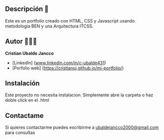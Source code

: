 ## Descripción 🌱

Este es un portfolio creado con HTML, CSS y Javascript usando metodologia BEN y una Arquitectura ITCSS.

## Autor 👨🏽‍💻
**Cristian Ubalde Jancco**

* [LinkedIn] (www.linkedin.com/in/c-ubalde431)
* [Porfolio web] (https://cristianuj.github.io/mi-portfolio/)



## Instalación
Este proyecto no necesita instalacion. Simplemente abre la carpeta o haz doble click en el .html

## Contactame
Si quieres contactarme puedes escribirme a ubaldejancco2000@gmail.com para consultas
